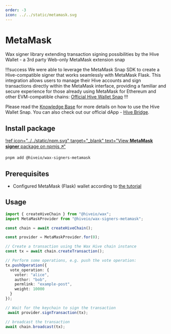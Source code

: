 ```yaml
---
order: -3
icon: ../../static/metamask.svg
---
```


# MetaMask

Wax signer library extending transaction signing possibilities by the Hive Wallet - a 3rd party Web-only MetaMask extension snap

!!!success
We were able to leverage the MetaMask Snap SDK to create a Hive-compatible signer that works seamlessly with MetaMask Flask. This integration allows users to manage their Hive accounts and sign transactions directly within the MetaMask interface, providing a familiar and secure experience for those already using MetaMask for Ethereum and other EVM-compatible chains: [Official Hive Wallet Snap](https://snaps.metamask.io/snap/npm/hiveio/metamask-snap/)
!!!

Please read the [Knowledge Base](https://github.com/openhive-network/metamask-snap/wiki/KB#on-chain-usage) for more details on how to use the Hive Wallet Snap. You can also check out our official dApp - [Hive Bridge](https://auth.openhive.network).

## Install package

[!ref icon="../../static/npm.svg" target="_blank" text="View **MetaMask signer** package on npmjs 🡭"](https://npmjs.com/package/@hiveio/wax-signers-metamask)

```bash
pnpm add @hiveio/wax-signers-metamask
```

## Prerequisites

- Configured MetaMask (Flask) wallet according to [the tutorial](https://youtu.be/zKT1GXO6G-0)

## Usage

```typescript
import { createHiveChain } from "@hiveio/wax";
import MetaMaskProvider from "@hiveio/wax-signers-metamask";

const chain = await createHiveChain();

const provider = MetaMaskProvider.for(0);

// Create a transaction using the Wax Hive chain instance
const tx = await chain.createTransaction();

// Perform some operations, e.g. push the vote operation:
tx.pushOperation({
  vote_operation: {
    voter: "alice",
    author: "bob",
    permlink: "example-post",
    weight: 10000
  }
});

// Wait for the keychain to sign the transaction
 await provider.signTransaction(tx);

// broadcast the transaction
await chain.broadcast(tx);
```
